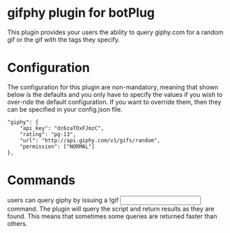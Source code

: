 # gifphy plugin for botPlug

This plugin provides your users the ability to query giphy.com for a random gif or the gif with the tags they specify.

# Configuration

The configuration for this plugin are non-mandatory, meaning that shown below is the defaults and you only have to specify the values if you wish to over-ride the default configuration. If you want to override them, then they can be specified in your config.json file.

    "giphy": {
        "api_key": "dc6zaTOxFJmzC",
        "rating": "pg-13",
        "url": "http://api.giphy.com/v1/gifs/random",
        "permission": ["NORMAL"]
    },

# Commands

users can query giphy by issuing a !gif <input> command. The plugin will query the script and return results as they are found. This means that sometimes some queries are returned faster than others.